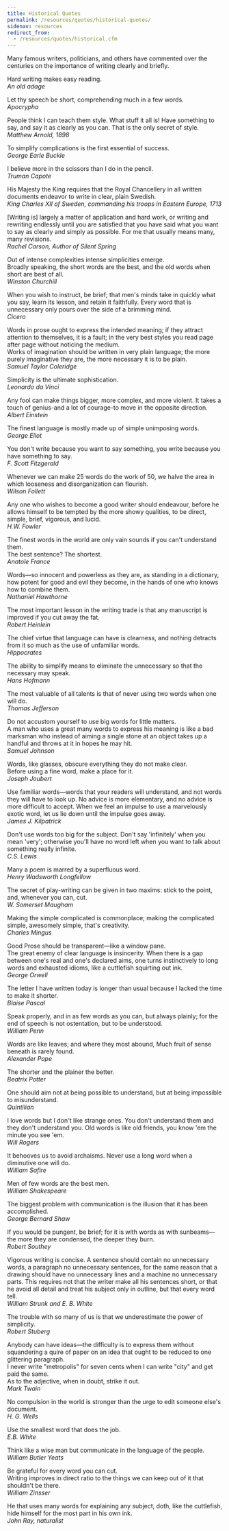```yaml
---
title: Historical Quotes
permalink: /resources/quotes/historical-quotes/
sidenav: resources
redirect_from:
  - /resources/quotes/historical.cfm
---
```


Many famous writers, politicians, and others have commented over the centuries on the importance of writing clearly and briefly.

Hard writing makes easy reading.<br>
_An old adage_

Let thy speech be short, comprehending much in a few words.<br>
_Apocrypha_

People think I can teach them style. What stuff it all is! Have something to say, and say it as clearly as you can. That is the only secret of style.<br>
_Matthew Arnold, 1898_

To simplify complications is the first essential of success.<br>
_George Earle Buckle_

I believe more in the scissors than I do in the pencil.<br>
_Truman Capote_

His Majesty the King requires that the Royal Chancellery in all written documents endeavor to write in clear, plain Swedish.<br>
_King Charles XII of Sweden, commanding his troops in Eastern Europe, 1713_

[Writing is] largely a matter of application and hard work, or writing and rewriting endlessly until you are satisfied that you have said what you want to say as clearly and simply as possible. For me that usually means many, many revisions.<br>
_Rachel Carson, Author of Silent Spring_

Out of intense complexities intense simplicities emerge.<br>
Broadly speaking, the short words are the best, and the old words when short are best of all.<br>
_Winston Churchill_

When you wish to instruct, be brief; that men's minds take in quickly what you say, learn its lesson, and retain it faithfully. Every word that is unnecessary only pours over the side of a brimming mind.<br>
_Cicero_

Words in prose ought to express the intended meaning; if they attract attention to themselves, it is a fault; in the very best styles you read page after page without noticing the medium.<br>
Works of imagination should be written in very plain language; the more purely imaginative they are, the more necessary it is to be plain.<br>
_Samuel Taylor Coleridge_

Simplicity is the ultimate sophistication.<br>
_Leonardo da Vinci_

Any fool can make things bigger, more complex, and more violent. It takes a touch of genius-and a lot of courage-to move in the opposite direction.<br>
_Albert Einstein_

The finest language is mostly made up of simple unimposing words.<br>
_George Eliot_

You don't write because you want to say something, you write because you have something to say.<br>
_F. Scott Fitzgerald_

Whenever we can make 25 words do the work of 50, we halve the area in which looseness and disorganization can flourish.<br>
_Wilson Follett_

Any one who wishes to become a good writer should endeavour, before he allows himself to be tempted by the more showy qualities, to be direct, simple, brief, vigorous, and lucid.<br>
_H.W. Fowler_

The finest words in the world are only vain sounds if you can't understand them.<br>
The best sentence? The shortest.<br>
_Anatole France_

Words—so innocent and powerless as they are, as standing in a dictionary, how potent for good and evil they become, in the hands of one who knows how to combine them.<br>
_Nathaniel Hawthorne_

The most important lesson in the writing trade is that any manuscript is improved if you cut away the fat.<br>
_Robert Heinlein_

The chief virtue that language can have is clearness, and nothing detracts from it so much as the use of unfamiliar words.<br>
_Hippocrates_

The ability to simplify means to eliminate the unnecessary so that the necessary may speak.<br>
_Hans Hofmann_

The most valuable of all talents is that of never using two words when one will do.<br>
_Thomas Jefferson_

Do not accustom yourself to use big words for little matters.<br>
A man who uses a great many words to express his meaning is like a bad marksman who instead of aiming a single stone at an object takes up a handful and throws at it in hopes he may hit.<br>
_Samuel Johnson_

Words, like glasses, obscure everything they do not make clear.<br>
Before using a fine word, make a place for it.<br>
_Joseph Joubert_

Use familiar words—words that your readers will understand, and not words they will have to look up. No advice is more elementary, and no advice is more difficult to accept. When we feel an impulse to use a marvelously exotic word, let us lie down until the impulse goes away.<br>
_James J. Kilpatrick_

Don't use words too big for the subject. Don't say 'infinitely' when you mean 'very'; otherwise you'll have no word left when you want to talk about something really infinite.<br>
_C.S. Lewis_

Many a poem is marred by a superfluous word.<br>
_Henry Wadsworth Longfellow_

The secret of play-writing can be given in two maxims: stick to the point, and, whenever you can, cut.<br>
_W. Somerset Maugham_

Making the simple complicated is commonplace; making the complicated simple, awesomely simple, that's creativity.<br>
_Charles Mingus_

Good Prose should be transparent—like a window pane.<br>
The great enemy of clear language is insincerity. When there is a gap between one's real and one's declared aims, one turns instinctively to long words and exhausted idioms, like a cuttlefish squirting out ink.<br>
_George Orwell_

The letter I have written today is longer than usual because I lacked the time to make it shorter.<br>
_Blaise Pascal_

Speak properly, and in as few words as you can, but always plainly; for the end of speech is not ostentation, but to be understood.<br>
_William Penn_

Words are like leaves; and where they most abound, Much fruit of sense beneath is rarely found.<br>
_Alexander Pope_

The shorter and the plainer the better.<br>
_Beatrix Potter_

One should aim not at being possible to understand, but at being impossible to misunderstand.<br>
_Quintilian_

I love words but I don't like strange ones. You don't understand them and they don't understand you. Old words is like old friends, you know 'em the minute you see 'em.<br>
_Will Rogers_

It behooves us to avoid archaisms. Never use a long word when a diminutive one will do.<br>
_William Safire_

Men of few words are the best men.<br>
_William Shakespeare_

The biggest problem with communication is the illusion that it has been accomplished.<br>
_George Bernard Shaw_

If you would be pungent, be brief; for it is with words as with sunbeams—the more they are condensed, the deeper they burn.<br>
_Robert Southey_

Vigorous writing is concise. A sentence should contain no unnecessary words, a paragraph no unnecessary sentences, for the same reason that a drawing should have no unnecessary lines and a machine no unnecessary parts. This requires not that the writer make all his sentences short, or that he avoid all detail and treat his subject only in outline, but that every word tell.<br>
_William Strunk and E. B. White_

The trouble with so many of us is that we underestimate the power of simplicity.<br>
_Robert Stuberg_

Anybody can have ideas—the difficulty is to express them without squandering a quire of paper on an idea that ought to be reduced to one glittering paragraph.<br>
I never write "metropolis" for seven cents when I can write "city" and get paid the same.<br>
As to the adjective, when in doubt, strike it out.<br>
_Mark Twain_

No compulsion in the world is stronger than the urge to edit someone else's document.<br>
_H. G. Wells_

Use the smallest word that does the job.<br>
_E.B. White_

Think like a wise man but communicate in the language of the people.<br>
_William Butler Yeats_

Be grateful for every word you can cut.<br>
Writing improves in direct ratio to the things we can keep out of it that shouldn't be there.<br>
_William Zinsser_

He that uses many words for explaining any subject, doth, like the cuttlefish, hide himself for the most part in his own ink.<br>
_John Ray, naturalist_
